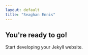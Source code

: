 ```yaml
---
layout: default
title: "Seaghan Ennis"
---
```


## You're ready to go!

Start developing your Jekyll website.
